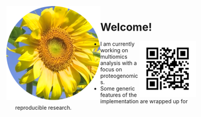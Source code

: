 <img src="https://github.com/jinghuazhao/jinghuazhao/blob/master/gansubaiyin-circle.png" align="left" height="250" width="250" />

# Welcome!

<img src="https://github.com/jinghuazhao/jinghuazhao/blob/master/jhz-50.png" align="right" />

- I am currently working on multiomics analysis with a focus on proteogenomics.
- Some generic features of the implementation are wrapped up for reproducible research.
